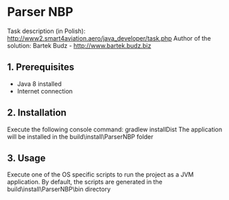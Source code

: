 # Parser NBP

Task description (in Polish): http://www2.smart4aviation.aero/java_developer/task.php
Author of the solution: Bartek Budz - http://www.bartek.budz.biz

## 1. Prerequisites
- Java 8 installed
- Internet connection

## 2. Installation
Execute the following console command:
gradlew installDist
The application will be installed in the build\install\ParserNBP folder

## 3. Usage
Execute one of the OS specific scripts to run the project as a JVM application.
By default, the scripts are generated in the build\install\ParserNBP\bin directory